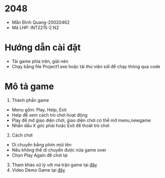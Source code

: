 # 2048
* Mẫn Đình Quang-20020462
* Mã LHP: INT2215-2 N2
# Hướng dẫn cài đặt
* Tải game phía trên, giải nén
* Chạy bằng file Project1.exe hoặc tải thư viện sdl để chạy thông qua code
# Mô tả game 
1. Thành phần game
* Menu gồm: Play, Help, Exit
* Help để xem cách trò chơi hoạt động
* Play để mở giao diện chơi, giao diện chơi có thể mở menu,newgame
* Nhấn dấu X góc phải hoặc Exit để thoát trò chơi
2. Cách chơi
* Di chuyển bắng phím mũi tên
* Nếu không thể di chuyển được nữa game over
* Chọn Play Again để chơi lại
3. Tham khảo xử lý với ma trận game tại [đây](https://github.com/Chotom/SDL-2048)
4. Video Demo Game tại [đây](https://drive.google.com/file/d/1_tGRHBmrwlL7B1uo01HlVWE6yaCKs-JF/view?usp=sharing)
